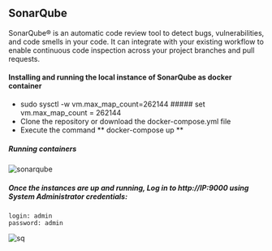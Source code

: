 ## SonarQube
SonarQube® is an automatic code review tool to detect bugs, vulnerabilities, and code smells in your code. It can integrate with your existing workflow to enable continuous code inspection across your project branches and pull requests.

#### Installing and running the local instance of SonarQube as docker container
- sudo sysctl -w vm.max_map_count=262144 ##### set vm.max_map_count = 262144
- Clone the repository or download the docker-compose.yml file
- Execute the command ** docker-compose up **

##### Running containers
![sonarqube](https://user-images.githubusercontent.com/73134659/152849762-563d047c-a05b-4f9e-8a44-fb6dda9bbb73.JPG)

##### Once the instances are up and running, Log in to http://IP:9000 using System Administrator credentials:
```
login: admin
password: admin
```
![sq](https://user-images.githubusercontent.com/73134659/152848728-c44712c6-8187-4de9-be6a-1448330cc99a.JPG)
